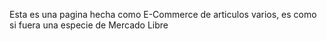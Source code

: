 Esta es una pagina hecha como E-Commerce de articulos varios, es como si fuera una especie de Mercado Libre
